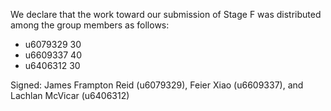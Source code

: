 We declare that the work toward our submission of Stage F was distributed among the group members as follows:

* u6079329 30
* u6609337 40
* u6406312 30

Signed: James Frampton Reid (u6079329), Feier Xiao (u6609337), and Lachlan McVicar (u6406312)

